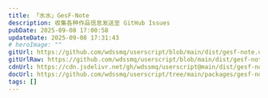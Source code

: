 ```yaml
---
title: 「水水」GesF-Note
description: 收集各种作品信息发送至 GitHub Issues
pubDate: 2025-09-08 17:00:58
updateDate: 2025-09-08 17:31:43
# heroImage: ""
gitUrl: https://github.com/wdssmq/userscript/blob/main/dist/gesf-note.user.js
gitUrlRaw: https://github.com/wdssmq/userscript/blob/main/dist/gesf-note.user.js?raw=true
cdnUrl: https://cdn.jsdelivr.net/gh/wdssmq/userscript@main/dist/gesf-note.user.js
docUrl: https://github.com/wdssmq/userscript/tree/main/packages/gesf-note#readme
tags: []
---
```


